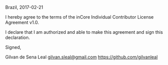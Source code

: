 Brazil, 2017-02-21

I hereby agree to the terms of the inCore Individual Contributor License
Agreement v1.0.

I declare that I am authorized and able to make this agreement and sign this
declaration.

Signed,

Gilvan de Sena Leal gilvan.sleal@gmail.com https://github.com/gilvanleal
